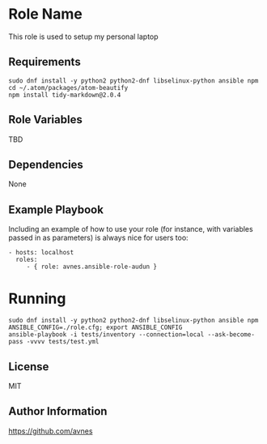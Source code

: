 # Role Name

This role is used to setup my personal laptop

## Requirements

```
sudo dnf install -y python2 python2-dnf libselinux-python ansible npm
cd ~/.atom/packages/atom-beautify
npm install tidy-markdown@2.0.4
```

## Role Variables

TBD

## Dependencies

None

## Example Playbook

Including an example of how to use your role (for instance, with variables passed in as parameters) is always nice for users too:

```
- hosts: localhost
  roles:
     - { role: avnes.ansible-role-audun }
```

# Running

```
sudo dnf install -y python2 python2-dnf libselinux-python ansible npm
ANSIBLE_CONFIG=./role.cfg; export ANSIBLE_CONFIG
ansible-playbook -i tests/inventory --connection=local --ask-become-pass -vvvv tests/test.yml
```

## License

MIT

## Author Information

<https://github.com/avnes>
